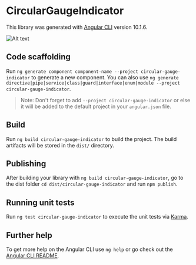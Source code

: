 # CircularGaugeIndicator

This library was generated with [Angular CLI](https://github.com/angular/angular-cli) version 10.1.6.

![Alt text](projects\circular-gauge-indicator\src\sreenshot.jpg?raw=true "Title")

## Code scaffolding

Run `ng generate component component-name --project circular-gauge-indicator` to generate a new component. You can also use `ng generate directive|pipe|service|class|guard|interface|enum|module --project circular-gauge-indicator`.
> Note: Don't forget to add `--project circular-gauge-indicator` or else it will be added to the default project in your `angular.json` file. 

## Build

Run `ng build circular-gauge-indicator` to build the project. The build artifacts will be stored in the `dist/` directory.

## Publishing

After building your library with `ng build circular-gauge-indicator`, go to the dist folder `cd dist/circular-gauge-indicator` and run `npm publish`.

## Running unit tests

Run `ng test circular-gauge-indicator` to execute the unit tests via [Karma](https://karma-runner.github.io).

## Further help

To get more help on the Angular CLI use `ng help` or go check out the [Angular CLI README](https://github.com/angular/angular-cli/blob/master/README.md).


